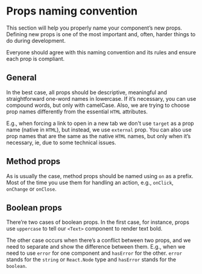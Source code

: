 # Props naming convention

This section will help you properly name your component’s new props. Defining new props is one of the most important and, often, harder things to do during development.

Everyone should agree with this naming convention and its rules and ensure each prop is compliant.

## General

In the best case, all props should be descriptive, meaningful and straightforward one-word names in lowercase. If it’s necessary, you can use compound words, but only with camelCase. Also, we are trying to choose prop names differently from the essential `HTML` attributes.

E.g., when forcing a link to open in a new tab we don't use `target` as a prop name (native in `HTML`), but instead, we use `external` prop. You can also use prop names that are the same as the native `HTML` names, but only when it’s necessary, ie, due to some technical issues.

## Method props

As is usually the case, method props should be named using `on` as a prefix. Most of the time you use them for handling an action, e.g., `onClick`, `onChange` or `onClose`.

## Boolean props

There’re two cases of boolean props. In the first case, for instance, props use `uppercase` to tell our `<Text>` component to render text bold.

The other case occurs when there’s a conflict between two props, and we need to separate and show the difference between them. E.g., when we need to use `error` for one component and `hasError` for the other. `error` stands for the `string` or `React.Node` type and `hasError` stands for the `boolean`.
